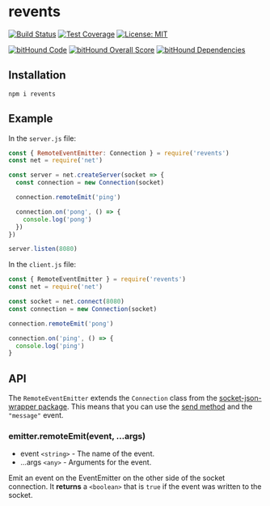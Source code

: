 # revents

[![Build Status](https://circleci.com/gh/robojones/revents.svg?style=shield&circle-token=:circle-token)](https://circleci.com/gh/robojones/revents/tree/master)
[![Test Coverage](https://codeclimate.com/github/robojones/revents/badges/coverage.svg)](https://codeclimate.com/github/robojones/revents/coverage)
[![License: MIT](https://img.shields.io/badge/License-MIT-yellow.svg)](https://opensource.org/licenses/MIT)

[![bitHound Code](https://www.bithound.io/github/robojones/revents/badges/code.svg)](https://www.bithound.io/github/robojones/revents)
[![bitHound Overall Score](https://www.bithound.io/github/robojones/revents/badges/score.svg)](https://www.bithound.io/github/robojones/revents)
[![bitHound Dependencies](https://www.bithound.io/github/robojones/revents/badges/dependencies.svg)](https://www.bithound.io/github/robojones/revents/master/dependencies/npm)

## Installation

```
npm i revents
```

## Example

In the `server.js` file:

```javascript
const { RemoteEventEmitter: Connection } = require('revents')
const net = require('net')

const server = net.createServer(socket => {
  const connection = new Connection(socket)

  connection.remoteEmit('ping')

  connection.on('pong', () => {
    console.log('pong')
  })
})

server.listen(8080)
```

In the `client.js` file:

```javascript
const { RemoteEventEmitter } = require('revents')
const net = require('net')

const socket = net.connect(8080)
const connection = new Connection(socket)

connection.remoteEmit('pong')

connection.on('ping', () => {
  console.log('ping')
}
```

## API

The `RemoteEventEmitter` extends the `Connection` class from the [socket-json-wrapper package](https://www.npmjs.com/package/socket-json-wrapper).
This means that you can use the [send method](https://www.npmjs.com/package/socket-json-wrapper#connectionsenddata) and the `"message"` event.

### emitter.remoteEmit(event, ...args)

- event `<string>` - The name of the event.
- ...args `<any>` - Arguments for the event.

Emit an event on the EventEmitter on the other side of the socket connection.
It __returns__ a `<boolean>` that is `true` if the event was written to the socket.

